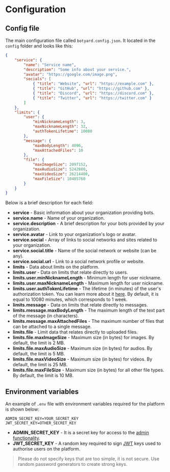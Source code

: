 # Configuration

## Config file

The main configuration file called `botyard.config.json`. It located in the `config` folder and looks like this:

```json
{
    "service": {
        "name": "Service name",
        "description": "Some info about your service.",
        "avatar": "https://google.com/image.png",
        "socials": [
            { "title": "Website", "url": "https://example.com" },
            { "title": "GitHub", "url": "https://github.com" },
            { "title": "Discord", "url": "https://discord.com" },
            { "title": "Twitter", "url": "https://twitter.com" }
        ]
    },
    "limits": {
        "user": {
            "minNicknameLength": 3,
            "maxNicknameLength": 32,
            "authTokenLifetime": 10080
        },
        "message": {
            "maxBodyLength": 4096,
            "maxAttachedFiles": 10
        },
        "file": {
            "maxImageSize": 2097152,
            "maxAudioSize": 5242880,
            "maxVideoSize": 26214400,
            "maxFileSize": 10485760
        }
    }
}
```

Below is a brief description for each field:

-   **service** - Basic information about your organization providing bots.
-   **service.name** - Name of your organization.
-   **service.description** - A brief description for your bots provided by your organization.
-   **service.avatar** - Link to your organization's logo or avatar.
-   **service.social** - Array of links to social networks and sites related to your organization.
-   **service.social.title** - Name of the social network or website (can be any).
-   **service.social.url** - Link to a social network profile or website.
-   **limits** - Data about limits on the platform.
-   **limits.user** - Data on limits that relate directly to users.
-   **limits.user.minNicknameLength** - Minimum length for user nickname.
-   **limits.user.maxNicknameLength** - Maximum length for user nickname.
-   **limits.user.authTokenLifetime** - The lifetime (in minutes) of the user's authorization token. You can learn more about it [here](./api/client.md#create-user-login). By default, it is equal to 10080 minutes, which corresponds to 1 week.
-   **limits.message** - Data on limits that relate directly to messages.
-   **limits.message.maxBodyLength** - The maximum length of the text part of the message (in characters).
-   **limits.message.maxAttachedFiles** - The maximum number of files that can be attached to a single message.
-   **limits.file** - Limit data that relates directly to uploaded files.
-   **limits.file.maxImageSize** - Maximum size (in bytes) for images. By default, the limit is 2 MB.
-   **limits.file.maxAudioSize** - Maximum size (in bytes) for audios. By default, the limit is 5 MB.
-   **limits.file.maxVideoSize** - Maximum size (in bytes) for videos. By default, the limit is 25 MB.
-   **limits.file.maxFileSize** - Maximum size (in bytes) for all other file types. By default, the limit is 10 MB.

## Environment variables

An example of `.env` file with environment variables required for the platform is shown below:

```
ADMIN_SECRET_KEY=YOUR_SECRET_KEY
JWT_SECRET_KEY=OTHER_SECRET_KEY
```

-   **ADMIN_SECRET_KEY** - It is a secret key for access to the [admin functionality](./api/admin.md).
-   **JWT_SECRET_KEY** - A random key required to sign [JWT](https://jwt.io) keys used to authorise users on the platform.

> Please do not specify keys that are too simple, it is not secure. Use random password generators to create strong keys.
